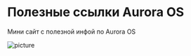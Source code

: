 Полезные ссылки Aurora OS
===================

Мини сайт с полезной инфой по Aurora OS

![picture](/av-useful-links/data/aurora.png)